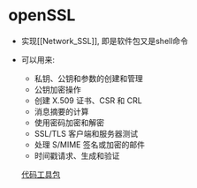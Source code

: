 # openSSL

- 实现[[Network_SSL]], 即是软件包又是shell命令
- 可以用来:
  - 私钥、公钥和参数的创建和管理
  - 公钥加密操作
  - 创建 X.509 证书、CSR 和 CRL
  - 消息摘要的计算
  - 使用密码加密和解密
  - SSL/TLS 客户端和服务器测试
  - 处理 S/MIME 签名或加密的邮件
  - 时间戳请求、生成和验证
  
  [代码工具包](openSSL_library.md)